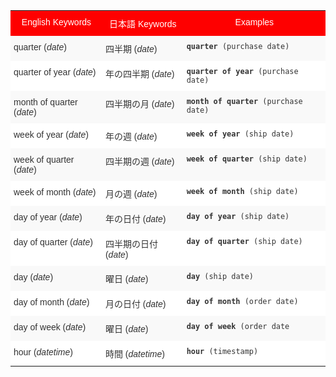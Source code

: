 <style type="text/css">
.tg  {border-collapse:collapse;border-spacing:0;border:none;border-color:#ccc;}
.tg td{font-family:Arial, sans-serif;font-size:14px;padding:10px 5px;border-style:solid;border-width:0px;overflow:hidden;word-break:normal;border-color:#ccc;color:#333;background-color:#fff;}
.tg th{font-family:Arial, sans-serif;font-size:14px;font-weight:normal;padding:10px 5px;border-style:solid;border-width:0px;overflow:hidden;word-break:normal;border-color:#ccc;color:#333;background-color:#f0f0f0;}
.tg .tg-8env{background-color:#fe0000;color:#ffffff;vertical-align:top}
.tg .tg-b7b8{background-color:#f9f9f9;vertical-align:top}
.tg .tg-yw4l{vertical-align:top}
</style>
<table class="tg">
  <tr>
    <th class="tg-8env">English Keywords</th>
    <th class="tg-8env">日本語 Keywords</th>
    <th class="tg-8env">Examples</th>
  </tr>
  <tr>
    <td class="tg-b7b8">quarter (<em>date</em>)</td>
    <td class="tg-b7b8">四半期 (<em>date</em>)</td>
    <td class="tg-b7b8"><code><b>quarter</b> (purchase date)</code></td>
  </tr>
  <tr>
    <td class="tg-yw4l">quarter of year (<em>date</em>)</td>
    <td class="tg-yw4l">年の四半期 (<em>date</em>)</td>
    <td class="tg-yw4l"><code><b>quarter of year</b> (purchase date)</code></td>
  </tr>
  <tr>
    <td class="tg-b7b8">month of quarter (<em>date</em>)</td>
    <td class="tg-b7b8">四半期の月 (<em>date</em>)</td>
    <td class="tg-b7b8"><code><b>month of quarter</b> (purchase date)</code></td>
  </tr>
  <tr>
    <td class="tg-yw4l">week of year (<em>date</em>)</td>
    <td class="tg-yw4l">年の週 (<em>date</em>)</td>
    <td class="tg-yw4l"><code><b>week of year</b> (ship date)</code></td>
  </tr>
  <tr>
    <td class="tg-b7b8">week of quarter (<em>date</em>)</td>
    <td class="tg-b7b8">四半期の週 (<em>date</em>)</td>
    <td class="tg-b7b8"><code><b>week of quarter</b> (ship date)</code></td>
  </tr>
  <tr>
    <td class="tg-yw4l">week of month (<em>date</em>)</td>
    <td class="tg-yw4l">月の週 (<em>date</em>)</td>
    <td class="tg-yw4l"><code><b>week of month</b> (ship date)</code></td>
  </tr>
  <tr>
    <td class="tg-b7b8">day of year (<em>date</em>)</td>
    <td class="tg-b7b8">年の日付 (<em>date</em>)</td>
    <td class="tg-b7b8"><code><b>day of year</b> (ship date)</code></td>
  </tr>
  <tr>
    <td class="tg-yw4l">day of quarter (<em>date</em>)</td>
    <td class="tg-yw4l">四半期の日付 (<em>date</em>)</td>
    <td class="tg-yw4l"><code><b>day of quarter</b> (ship date)</code></td>
  </tr>
  <tr>
    <td class="tg-b7b8">day (<em>date</em>)</td>
    <td class="tg-b7b8">曜日 (<em>date</em>)</td>
    <td class="tg-b7b8"><code><b>day</b> (ship date)</code></td>
  </tr>
  <tr>
    <td class="tg-yw4l">day of month (<em>date</em>)</td>
    <td class="tg-yw4l">月の日付 (<em>date</em>)</td>
    <td class="tg-yw4l"><code><b>day of month</b> (order date)</code></td>
  </tr>
  <tr>
    <td class="tg-b7b8">day of week (<em>date</em>)</td>
    <td class="tg-b7b8">曜日 (<em>date</em>)</td>
    <td class="tg-b7b8"><code><b>day of week</b> (order date</code></td>
  </tr>
  <tr>
    <td class="tg-yw4l">hour (<em>datetime</em>)</td>
    <td class="tg-yw4l">時間 (<em>datetime</em>)</td>
    <td class="tg-yw4l"><code><b>hour</b> (timestamp)</code></td>
  </tr>
</table>
